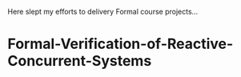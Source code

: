 Here slept my efforts to delivery Formal course projects...
# Formal-Verification-of-Reactive-Concurrent-Systems
